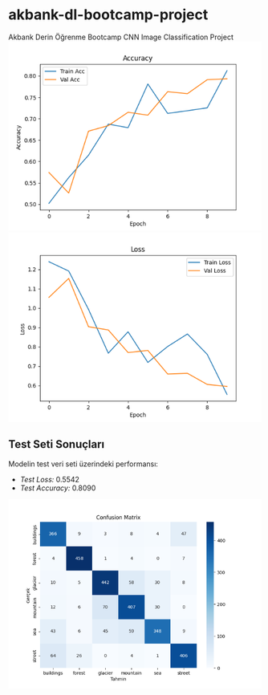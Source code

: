 # akbank-dl-bootcamp-project
Akbank Derin Öğrenme Bootcamp CNN Image Classification Project
![Accuracy](images/accuracy.png)
![Loss](images/loss.png)

## Test Seti Sonuçları

Modelin test veri seti üzerindeki performansı:

- *Test Loss:* 0.5542 
- *Test Accuracy:* 0.8090

![Confusion Matrix](images/confusion_matrix.png)
